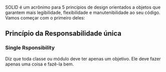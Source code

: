 SOLID é um acrônimo para 5 princípios de design orientados a objetos que garantem mais legibilidade, flexibilidade e manutenibilidade ao seu código. Vamos começar com o primeiro deles: 

## Princípio da Responsabilidade única 
### Single Rsponsibility
Diz que toda classe ou módulo deve ter apenas um objetivo. Ele deve fazer apenas uma coisa e fazê-la bem.
